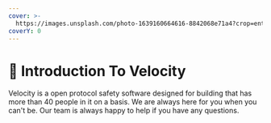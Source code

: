 ```yaml
---
cover: >-
  https://images.unsplash.com/photo-1639160664616-8842068e71a4?crop=entropy&cs=srgb&fm=jpg&ixid=MnwxOTcwMjR8MHwxfHJhbmRvbXx8fHx8fHx8fDE2MzkzMjYxODU&ixlib=rb-1.2.1&q=85
coverY: 0
---
```


# 🤚 Introduction To Velocity

Velocity is a open protocol safety software designed for building that has more than 40 people in it on a basis. We are always here for you when you can't be. Our team is always happy to help if you have any questions.&#x20;

